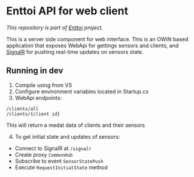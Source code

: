 # Enttoi API for web client

*This repository is part of [Enttoi](http://enttoi.github.io/) project.*

This is a server side component for web interface. This is an OWIN based application that exposes WebApi for gettings sensors and clients, and [SignalR](https://github.com/SignalR/SignalR) for pushing real-time updates on sensors state.

## Running in dev

1. Compile using from VS 
2. Configure environment variables located in Startup.cs
3. WebApi endpoints:

  ```
  /clients/all
  /clients/{client id}
  ```
  This will return a medat data of clients and their sensors

4. To get initial state and updates of sensors:
  * Connect to SignalR at ```/signalr```
  * Create proxy ```CommonHub```
  * Subscribe to event ```SensorStatePush```
  * Execute ```RequestInitialState``` method

